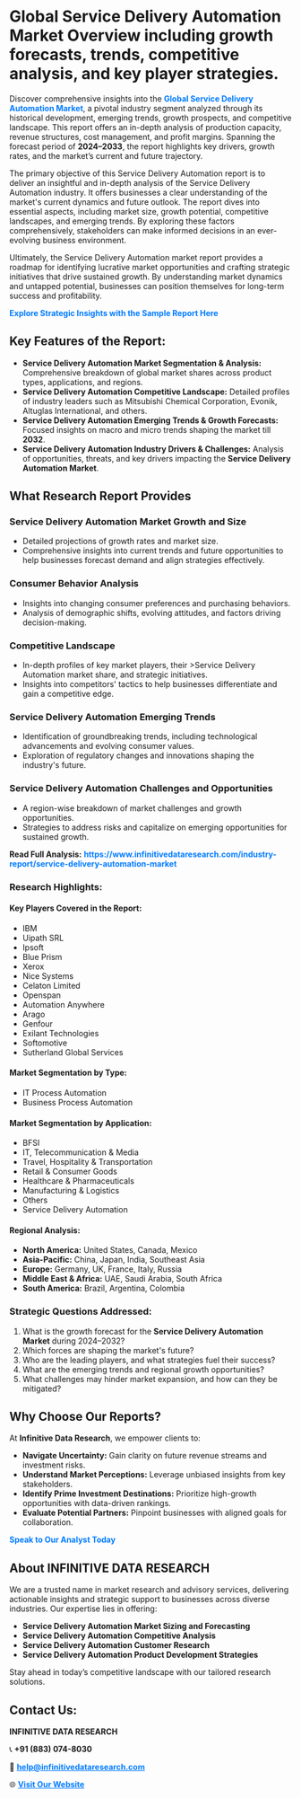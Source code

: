 <h1>Global Service Delivery Automation Market Overview including growth forecasts, trends, competitive analysis, and key player strategies.</h1>
<p>
Discover comprehensive insights into the 
<a href="https://www.infinitivedataresearch.com/industry-report/service-delivery-automation-market" rel="dofollow" style="color: #007BFF; text-decoration: none;"><strong>Global Service Delivery Automation Market</strong></a>, a pivotal industry segment analyzed through its historical development, emerging trends, growth prospects, and competitive landscape. This report offers an in-depth analysis of production capacity, revenue structures, cost management, and profit margins. Spanning the forecast period of <strong>2024–2033</strong>, the report highlights key drivers, growth rates, and the market’s current and future trajectory.
</p>
<p>
The primary objective of this Service Delivery Automation report is to deliver an insightful and in-depth analysis of the Service Delivery Automation industry. It offers businesses a clear understanding of the market's current dynamics and future outlook. The report dives into essential aspects, including market size, growth potential, competitive landscapes, and emerging trends. By exploring these factors comprehensively, stakeholders can make informed decisions in an ever-evolving business environment.
</p>
<p>
Ultimately, the Service Delivery Automation market report provides a roadmap for identifying lucrative market opportunities and crafting strategic initiatives that drive sustained growth. By understanding market dynamics and untapped potential, businesses can position themselves for long-term success and profitability.
</p>
<p>
<a href="https://www.infinitivedataresearch.com/request-sample/reportId=103990" style="color: #007BFF; text-decoration: none;"><strong>Explore Strategic Insights with the Sample Report Here</strong></a>
</p>

<h2>Key Features of the Report:</h2>
<ul>
<li><strong>Service Delivery Automation Market Segmentation & Analysis:</strong> Comprehensive breakdown of global market shares across product types, applications, and regions.</li>
<li><strong>Service Delivery Automation Competitive Landscape:</strong> Detailed profiles of industry leaders such as Mitsubishi Chemical Corporation, Evonik, Altuglas International, and others.</li>
<li><strong>Service Delivery Automation Emerging Trends & Growth Forecasts:</strong> Focused insights on macro and micro trends shaping the market till <strong>2032</strong>.</li>
<li><strong>Service Delivery Automation Industry Drivers & Challenges:</strong> Analysis of opportunities, threats, and key drivers impacting the <strong>Service Delivery Automation Market</strong>.</li>
</ul>

<h2>What Research Report Provides</h2>
<h3>Service Delivery Automation Market Growth and Size</h3>
<ul>
<li>Detailed projections of growth rates and market size.</li>
<li>Comprehensive insights into current trends and future opportunities to help businesses forecast demand and align strategies effectively.</li>
</ul>

<h3>Consumer Behavior Analysis</h3>
<ul>
<li>Insights into changing consumer preferences and purchasing behaviors.</li>
<li>Analysis of demographic shifts, evolving attitudes, and factors driving decision-making.</li>
</ul>

<h3>Competitive Landscape</h3>
<ul>
<li>In-depth profiles of key market players, their >Service Delivery Automation market share, and strategic initiatives.</li>
<li>Insights into competitors' tactics to help businesses differentiate and gain a competitive edge.</li>
</ul>

<h3>Service Delivery Automation Emerging Trends</h3>
<ul>
<li>Identification of groundbreaking trends, including technological advancements and evolving consumer values.</li>
<li>Exploration of regulatory changes and innovations shaping the industry's future.</li>
</ul>

<h3>Service Delivery Automation Challenges and Opportunities</h3>
<ul>
<li>A region-wise breakdown of market challenges and growth opportunities.</li>
<li>Strategies to address risks and capitalize on emerging opportunities for sustained growth.</li>
</ul>
<p><strong>Read Full Analysis:</strong> <a href="https://www.infinitivedataresearch.com/industry-report/service-delivery-automation-market" rel="dofollow" style="color: #007BFF; text-decoration: none;"><strong>https://www.infinitivedataresearch.com/industry-report/service-delivery-automation-market</strong></a></p>
<h3>Research Highlights:</h3>
<h4>Key Players Covered in the Report:</h4>
<ul><li>IBM</li><li>Uipath SRL</li><li>Ipsoft</li><li>Blue Prism</li><li>Xerox</li><li>Nice Systems</li><li>Celaton Limited</li><li>Openspan</li><li>Automation Anywhere</li><li>Arago</li><li>Genfour</li><li>Exilant Technologies</li><li>Softomotive</li><li>Sutherland Global Services</li></ul>
<h4>Market Segmentation by Type:</h4>
<ul><li>IT Process Automation</li><li>Business Process Automation</li></ul>
<h4>Market Segmentation by Application:</h4>
<ul><li>BFSI</li><li>IT, Telecommunication &amp; Media</li><li>Travel, Hospitality &amp; Transportation</li><li>Retail &amp; Consumer Goods</li><li>Healthcare &amp; Pharmaceuticals</li><li>Manufacturing &amp; Logistics</li><li>Others</li><li>Service Delivery Automation</li></ul>

<h4>Regional Analysis:</h4>
<ul>
<li><strong>North America:</strong> United States, Canada, Mexico</li>
<li><strong>Asia-Pacific:</strong> China, Japan, India, Southeast Asia</li>
<li><strong>Europe:</strong> Germany, UK, France, Italy, Russia</li>
<li><strong>Middle East & Africa:</strong> UAE, Saudi Arabia, South Africa</li>
<li><strong>South America:</strong> Brazil, Argentina, Colombia</li>
</ul>

<h3>Strategic Questions Addressed:</h3>
<ol>
<li>What is the growth forecast for the <strong>Service Delivery Automation Market</strong> during 2024–2032?</li>
<li>Which forces are shaping the market's future?</li>
<li>Who are the leading players, and what strategies fuel their success?</li>
<li>What are the emerging trends and regional growth opportunities?</li>
<li>What challenges may hinder market expansion, and how can they be mitigated?</li>
</ol>

<h2>Why Choose Our Reports?</h2>
<p>At <strong>Infinitive Data Research</strong>, we empower clients to:</p>
<ul>
<li><strong>Navigate Uncertainty:</strong> Gain clarity on future revenue streams and investment risks.</li>
<li><strong>Understand Market Perceptions:</strong> Leverage unbiased insights from key stakeholders.</li>
<li><strong>Identify Prime Investment Destinations:</strong> Prioritize high-growth opportunities with data-driven rankings.</li>
<li><strong>Evaluate Potential Partners:</strong> Pinpoint businesses with aligned goals for collaboration.</li>
</ul>
<p><a href="https://www.infinitivedataresearch.com/industry-report/service-delivery-automation-market" rel="dofollow" style="color: #007BFF; text-decoration: none;"><strong>Speak to Our Analyst Today</strong></a></p>

<h2>About INFINITIVE DATA RESEARCH</h2>
<p>We are a trusted name in market research and advisory services, delivering actionable insights and strategic support to businesses across diverse industries. Our expertise lies in offering:</p>
<ul>
<li><strong>Service Delivery Automation Market Sizing and Forecasting</strong></li>
<li><strong>Service Delivery Automation Competitive Analysis</strong></li>
<li><strong>Service Delivery Automation Customer Research</strong></li>
<li><strong>Service Delivery Automation Product Development Strategies</strong></li>
</ul>
<p>Stay ahead in today’s competitive landscape with our tailored research solutions.</p>

<h2>Contact Us:</h2>
<p><strong>INFINITIVE DATA RESEARCH</strong></p>
<p>📞 <strong>+91 (883) 074-8030</strong></p>
<p>📧 <strong><a href="mailto:help@infinitivedataresearch.com" style="color: #007BFF;">help@infinitivedataresearch.com</a></strong></p>
<p>🌐 <strong><a href="https://www.infinitivedataresearch.com" rel="dofollow" style="color: #007BFF;">Visit Our Website</a></strong></p>